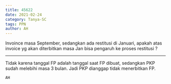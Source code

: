 ```yaml
---
title: 45622
date: 2021-02-24
category: Tanya-SC
tags: PPN
author: AH
---
```


Invoince masa September, sedangkan ada restitusi di Januari, apakah atas invoice yg akan diterbitkan masa Jan bisa pengaruh ke proses restitusi ?

---

Tidak karena tanggal FP adalah tanggal saat FP dibuat, sedangkan PKP sudah melebihi masa 3 bulan. Jadi PKP dianggap tidak menerbitkan FP.

`AH`
